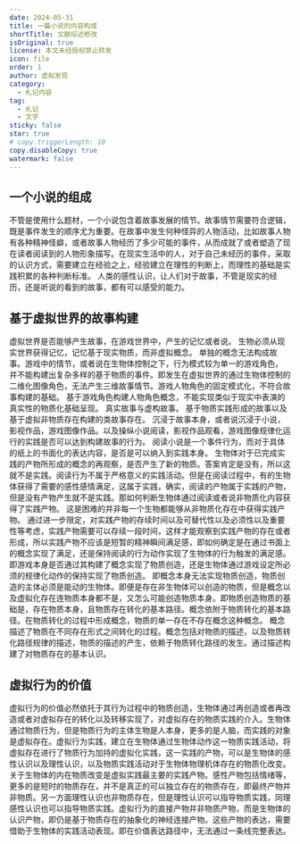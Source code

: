 ```yaml
---
date: 2024-05-31
title: 一篇小说的内容构成
shortTitle: 文献综述修改
isOriginal: true
license: 本文未经授权禁止转发
icon: file
order: 1
author: 虚拟发现
category:
  - 札记内容
tag:
  - 札记
  - 文字
sticky: false
star: true
# copy.triggerLength: 10
copy.disableCopy: true
watermark: false
---
```


<!-- more -->

## 一个小说的组成
不管是使用什么题材，一个小说包含着故事发展的情节。故事情节需要符合逻辑，既是事件发生的顺序尤为重要。在故事中发生何种怪异的人物活动，比如故事人物有各种精神怪癖，或者故事人物经历了多少可能的事件，从而成就了或者塑造了现在读者阅读到的人物形象描写。在现实生活中的人，对于自己未经历的事件，采取的认识方式，需要建立在经验之上，经验建立在理性的判断上，而理性的基础是实践积累的各种判断标准。
人类的感性认识，让人们对于故事，不管是现实的经历，还是听说的看到的故事，都有可以感受的能力。
## 基于虚拟世界的故事构建
虚拟世界是否能够产生故事，在游戏世界中，产生的记忆或者说。
生物必须从现实世界获得记忆，记忆基于现实物质，而非虚拟概念。
单独的概念无法构成故事。游戏中的情节，或者说在生物体控制之下，行为模式较为单一的游戏角色，
并不能构建出复杂多样的基于物质的事件。即发生在虚拟世界的通过生物体控制的二维化图像角色，无法产生三维故事情节。游戏人物角色的固定模式化，不符合故事构建的基础。
基于游戏角色构建人物角色概念，不能实现类似于现实中表演的真实性的物质化基础呈现。
真实故事与虚构故事。
基于物质实践形成的故事以及基于虚拟非物质存在构建的类故事存在。
沉浸于故事本身，或者说沉浸于小说，影视作品，游戏图像作品。以及操纵小说阅读，影视作品观看，游戏图像规律化运行的实践是否可以达到构建故事的行为。
阅读小说是一个事件行为，而对于具体的纸上的书面化的表达内容，是否是可以纳入到实践本身。
生物体对于已完成实践的产物所形成的概念的再观察，是否产生了新的物质。答案肯定是没有，所以这就不是实践。阅读行为不属于严格意义的实践活动。但是在阅读过程中，有的生物体获得了需要的感性感情满足，这属于实践，确实，阅读的产物属于实践的产物，但是没有产物产生就不是实践。那如何判断生物体通过阅读或者说非物质化内容获得了实践产物。
这是困难的并非每一个生物都能够从非物质化存在中获得实践产物。
通过进一步限定，对实践产物的存续时间以及可替代性以及必须性以及重要性等考虑，实践产物需要可以存续一段时间，这样才能观察到实践产物的存在或者形成，所以实践产物不应该是短暂的精神瞬间满足感，即如何确定是在通过书面上的概念实现了满足，还是保持阅读的行为动作实现了生物体的行为触发的满足感。
即游戏本身是否通过其构建了概念实现了物质创造，还是生物体通过游戏设定所必须的规律化动作的保持实现了物质创造。
即概念本身无法实现物质创造，物质创造的主体必须是能动的生物体。即便是存在非生物体可以创造的物质，但是概念以及虚拟化存在连物质本身都不是，又怎么可能创造物质本身。即物质创造物质的基础是，存在物质本身，且物质存在转化的基本路径。概念依附于物质转化的基本路径。在物质转化的过程中形成概念，物质的单一存在不存在概念这种概念。
概念描述了物质在不同存在形式之间转化的过程。概念包括对物质的描述，以及物质转化路径规律的描述，物质的描述的产生，依赖于物质转化路径的发生。通过描述构建了对物质存在的基本认识。
## 虚拟行为的价值
虚拟行为的价值必然依托于其行为过程中的物质创造，生物体通过再创造或者再改造或者对虚拟存在的转化以及转移实现了，对虚拟存在的物质实践的介入。生物体通过物质行为，但是物质行为的主体生物是人本身，更多的是人脑，而实践的对象是虚拟存在。虚拟行为实践，建立在生物体通过生物体动作这一物质实践活动，将虚拟存在进行了物质行为加持的虚拟化实践，这一实践的产物，可以是生物体的感性认识以及理性认识，以及物质实践活动对于生物体物理机体存在的物质化改变。关于生物体的内在物质改变是虚拟实践最主要的实践产物。感性产物包括情绪等，更多的是短时的物质存在，并不是真正的可以独立存在的物质存在，即最终产物并非物质。另一方面理性认识也非物质存在，但是理性认识可以指导物质实践，同理感性认识也可以指导物质实践。虚拟行为的直接产物并非物质产物，而是生物体的认识产物，即仍是基于物质存在的抽象化的神经连接产物。这些产物的表达，需要借助于生物体的实践活动表现。即在价值表达路径中，无法通过一条线完整表达。
